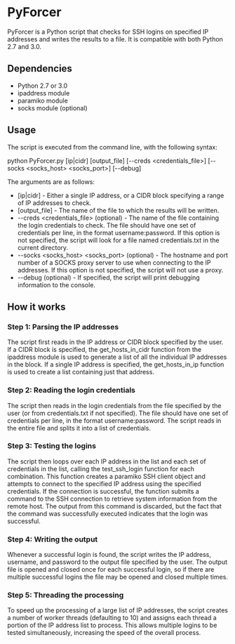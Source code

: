 # PyForcer

PyForcer is a Python script that checks for SSH logins on specified IP addresses and writes the results to a file. It is compatible with both Python 2.7 and 3.0.

## Dependencies

- Python 2.7 or 3.0
- ipaddress module
- paramiko module
- socks module (optional)

## Usage

The script is executed from the command line, with the following syntax:

python PyForcer.py [ip|cidr] [output_file] [--creds <credentials_file>] [--socks <socks_host> <socks_port>] [--debug]


The arguments are as follows:

- [ip|cidr] - Either a single IP address, or a CIDR block specifying a range of IP addresses to check.
- [output_file] - The name of the file to which the results will be written.
- --creds <credentials_file> (optional) - The name of the file containing the login credentials to check. The file should have one set of credentials per line, in the format username:password. If this option is not specified, the script will look for a file named credentials.txt in the current directory.
- --socks <socks_host> <socks_port> (optional) - The hostname and port number of a SOCKS proxy server to use when connecting to the IP addresses. If this option is not specified, the script will not use a proxy.
- --debug (optional) - If specified, the script will print debugging information to the console.

## How it works

### Step 1: Parsing the IP addresses

The script first reads in the IP address or CIDR block specified by the user. If a CIDR block is specified, the get_hosts_in_cidr function from the ipaddress module is used to generate a list of all the individual IP addresses in the block. If a single IP address is specified, the get_hosts_in_ip function is used to create a list containing just that address.

### Step 2: Reading the login credentials

The script then reads in the login credentials from the file specified by the user (or from credentials.txt if not specified). The file should have one set of credentials per line, in the format username:password. The script reads in the entire file and splits it into a list of credentials.

### Step 3: Testing the logins

The script then loops over each IP address in the list and each set of credentials in the list, calling the test_ssh_login function for each combination. This function creates a paramiko SSH client object and attempts to connect to the specified IP address using the specified credentials. If the connection is successful, the function submits a command to the SSH connection to retrieve system information from the remote host. The output from this command is discarded, but the fact that the command was successfully executed indicates that the login was successful.

### Step 4: Writing the output

Whenever a successful login is found, the script writes the IP address, username, and password to the output file specified by the user. The output file is opened and closed once for each successful login, so if there are multiple successful logins the file may be opened and closed multiple times.

### Step 5: Threading the processing

To speed up the processing of a large list of IP addresses, the script creates a number of worker threads (defaulting to 10) and assigns each thread a portion of the IP address list to process. This allows multiple logins to be tested simultaneously, increasing the speed of the overall process.